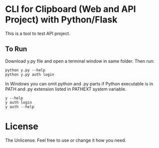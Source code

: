 # CLI for Clipboard (Web and API Project) with Python/Flask

This is a tool to test API project.

## To Run

Download y.py file and open a terminal window in same folder. Then run:
```
python y.py --help
python y.py auth login
```

In Windows you can omit python and .py parts if Python executable is in PATH and .py extension listed in PATHEXT system variable.
```
y --help
y auth login
y auth --help
```

# License
The Unlicense. Feel free to use or change it how you need.
